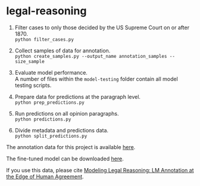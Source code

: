 # legal-reasoning

1. Filter cases to only those decided by the US Supreme Court on or after 1870.  
`python filter_cases.py`

2. Collect samples of data for annotation.  
`python create_samples.py --output_name annotation_samples --size_sample`

3. Evaluate model performance.  
A number of files within the `model-testing` folder contain all model testing scripts. 

4. Prepare data for predictions at the paragraph level.  
`python prep_predictions.py`

5. Run predictions on all opinion paragraphs.   
`python predictions.py`

6. Divide metadata and predictions data.   
`python split_predictions.py`

The annotation data for this project is available [here](https://drive.google.com/file/d/1i7dcshwcgCBF3TVLbNBC-Hutw8qVreTq/view?usp=sharing). 

The fine-tuned model can be downloaded [here](https://huggingface.co/rosamondthalken/legal-reasoning).

If you use this data, please cite [Modeling Legal Reasoning: LM Annotation at the Edge of Human Agreement](https://aclanthology.org/2023.emnlp-main.575.pdf).

